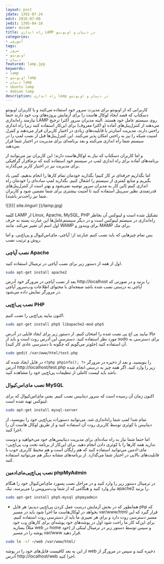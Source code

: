 ```yaml
---
layout: post
jdate: 1392-07-24
edit: 2016-07-08
jedit: 1395-04-18
user: misam
title: راه اندازی LAMP در دبیان و اوبونتو
categories:
- آموزشی
tags:
- سرور
- اوبونتو
- دبیان
featured: lamp.jpg
keywords:
- lamp
- اوبونتو lamp
- دبیان lamp
- ubuntu lamp
- debian lamp
description: راه اندازی lamp در دبیان و اوبونتو
---
```


کاربرانی که از اوبونتو برای مدیرت سرور خود استفاده می‌کنند و یا کاربران اوبونتو دسکتاپ که قصد ایجاد لوکال هاست را برای آزمایش پروژه‌های وب خود دارند حتما نیازمند راه‌اندازی LAMP روی سیستم عامل خود هستند. البته مدیران سرور اکثرا ترجیح می‌دهند از کنترل‌پنل‌های آماده (و اکثرا معروف) برای این‌کار استفاده کنند زیرا راه اندازی راحتی دارند، مدیریت آسان‌تر با قابلیت‌های زیادی در اختیار کاربران قرار می‌دهند و کنترل امنیت شبکه را نیز به راحتی امکان پذیر می‌کنند. این کنترل‌پنل‌ها قبل از نصب لمپ را در سیستم شما راه اندازی می‌کنند و بعد برنامه‌ای برای مدیریت در اختیار شما قرار می‌دهند.

و اما کاربران دسکتاپ که نیاز به لوکال‌هاست دارند؛ این کاربران نیز می‌توانند از برنامه‌های آماده برای راه اندازی لمپ در سیستم خود استفاده کنند که نرم‌افزار گرافیکی برای مدیریت نیز در اختیار کاربر می‌گذارند.

اما بگذاریم حرفه‌ای تر کار کنیم! بگذارید خودمان تمام کارها را انجام بدهیم، کمی یاد بگیریم و منابع کمتری از سیستم را اشغال کنیم. بگذارید لمپ ساده‌ای را خودمان راه اندازی کنیم (این کار به مدیران سرور توصیه ‌نمی‌شود و بهتر است از کنترل‌پنل‌های قدرتمندی نظیر سی‌پنل استفاده کنید تا امنیت بیشتری برای شما تضمین شود و کاربران شما نیز راحت‌تر باشند).

![]({{ site.imgurl }}/lamp.jpg)

کلمه LAMP از Linux, Apache, MySQL, PHP تشکیل شده است و لینوکس آن بخاطر راه‌اندازی در سیستم لینوکس است و در دیگر سیستم‌عامل‌ها این عبارت بسته به حرف اول اسم آن تغییر می‌کند. مانند WAMP برای ویندوز و MAMP برای مک.

پس تمام چیزهایی که باید نصب کنیم عبارتند از؛ آپاچی، مای‌اس‌کیو‌ال و پی‌اچ‌پی. و اما روش و ترتیب نصب.

### نصب آپاچی Apache

اول از همه از دستور زیر برای نصب آپاچی در ترمینال استفاده کنید.

```sh
sudo apt-get install apache2
```

بعد از نصب آپاچی در مرورگر خود آدرس http://localhost را بزنید و در صورتی که آپاچی به درستی نصب شده باشد صفحه‌ای با محتوای اطلاعات وب‌سرور آپاچی در مرورگر نمایش داده می‌شود.

### نصب پی‌اچ‌پی PHP

اکنون بیایید پی‌اچ‌پی را نصب کنیم.

```sh
sudo apt-get install php5 libapache2-mod-php5
```

حالا بیایید پی اچ پی نصب شده را امتحان کنیم. از دستور زیر برای ایجاد فایلی در آدرس مورد نظر استفاده کنید. دسترسی این آدرس روت است و باید از sudo برای دسترسی به آن استفاده کنید (جلوتر می‌گویم که چگونه با دسترسی عادی کار کنید).

```sh
sudo gedit /var/www/html/test.php
```

در فایل ایجاد شده کد `<?php phpinfo(); ?>` را بنویسید. و بعد از ذخیره در مرورگر آدرس http://localhost/test.php زیر را وارد کنید. اگر همه چیز به درستی انجام شده باشد باید لیست کاملی از تنظیمات پی‌اچ‌پی خود را مشاهده کنید.

### نصب مای‌اس‌کیو‌ال MySQL

اکنون زمان آن رسیده است که سرور دیتابیس نصب کنیم. یعنی مای‌اس‌کیو‌ال که برای لینوکس تهیه شده است.

```sh
sudo apt-get install mysql-server
```

تمام شد! لمپ شما راه‌اندازی شد. می‌توانید دستورات پی‌اچ‌پی خود را بنویسید، از دیتابیس با کوئری توسط کاربری روت آن استفاده کنید و از طریق لوکال هاست آن را اجرا کنید.

اما حتما شما نیاز به راه ساده‌ای برای مدیریت دیتابیس‌های خود می‌خواهید و دوست ندارید همه کارها را با کوئری دادن انجام دهید. برای این‌کار از برنامه تحت وب پی‌اچ‌پی-مای-ادمین می‌توانید استفاده کنید که هم رایگان است و هم محیط کاربری خوب با قابلیت‌های بالایی در اختیار شما می‌گذارد. از برنامه‌های مشابه دیگر هم می‌توانید استفاده کنید.

### نصب پی‌اچ‌پی‌مای‌ادمین phpMyAdmin

در ترمینال دستور زیر را وارد کنید و در مراحل نصب پسورد مای‌اس‌کیوال خود را هنگام نیاز وارد کنید و هنگامی که از شما وب‌سرویس را می‌پرسد، تیک  apache2 را بزنید.

```sh
sudo apt-get install php5-mysql phpmyadmin
```

* همانطور که در بخش آزمایش درست عمل کردن پی‌اچ‌پی دیدیم؛ هر فایل php که بخواهد در لوکال‌هاست ما اجرا شود باید در مسیر var/www/html قرار گیرد که این مسیر دسترسی روت دارد و برای هر تغییری ما باید از دسترسی روت استفاده کنیم. برای این‌که کار ما راحت شود اول در پوشه‌های خود پوشه‌ای برای کارهای وب خود بسازید (مثلاً web در home خود) و سپس توسط دستور زیر در ترمینال لینکی از پوشه را در مسیر var/www قرار دهید.

```sh
sudo ln -sf ~/web /var/www/html/
```

از این به بعد کافیست فایل‌های خود را در پوشه web ذخیره کنید و سپس در مرورگر از آدرس http://localhost/web اجرا کنید.